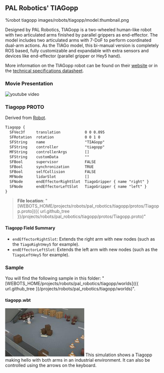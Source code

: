## PAL Robotics' TIAGopp

%robot tiagopp images/robots/tiagopp/model.thumbnail.png

Designed by PAL Robotics, TIAGopp is a two-wheeled human-like robot with two articulated arms finished by parallel grippers as end-effector.
The model includes two articulated arms with 7-DoF to perform coordinated dual-arm actions.
As the TIAGo model, this bi-manual version is completely ROS based, fully customizable and expandable with extra sensors and devices like end-effector (parallel gripper or Hey5 hand).

More information on the TIAGopp robot can be found on their [website](http://blog.pal-robotics.com/tiago-bi-manual-robot-research/) or in the [technical specifications datasheet](http://pal-robotics.com/wp-content/uploads/2019/07/Datasheet_TIAGo_Complete.pdf).

### Movie Presentation

![youtube video](https://www.youtube.com/watch?v=2KYpuaREQm0)

### Tiagopp PROTO

Derived from [Robot](../reference/robot.md).
```
Tiagopp {
  SFVec3f     translation           0 0 0.095
  SFRotation  rotation              0 0 1 0
  SFString    name                  "TIAGopp"
  SFString    controller            "tiagopp"
  MFString    controllerArgs        []
  SFString    customData            ""
  SFBool      supervisor            FALSE
  SFBool      synchronization       TRUE
  SFBool      selfCollision         FALSE
  MFNode      lidarSlot             []
  SFNode      endEffectorRightSlot  TiagoGripper { name "right" }
  SFNode      endEffectorLeftSlot   TiagoGripper { name "left" }
}
```
> **File location**: "[WEBOTS\_HOME/projects/robots/pal\_robotics/tiagopp/protos/Tiagopp.proto]({{ url.github_tree }}/projects/robots/pal_robotics/tiagopp/protos/Tiagopp.proto)"

#### Tiagopp Field Summary

- `endEffectorRightSlot`: Extends the right arm with new nodes (such as the `TiagoRightHey5` for example).
- `endEffectorLeftSlot`: Extends the left arm with new nodes (such as the `TiagoLeftHey5` for example).

### Sample

You will find the following sample in this folder: "[WEBOTS\_HOME/projects/robots/pal\_robotics/tiagopp/worlds]({{ url.github_tree }}/projects/robots/pal_robotics/tiagopp/worlds)".

#### tiagopp.wbt

![tiagopp.wbt.png](images/robots/tiagopp/tiagopp.wbt.thumbnail.jpg) This simulation shows a Tiagopp making hello with both arms in an industrial environment. It can also be controlled using the arrows on the keyboard.

